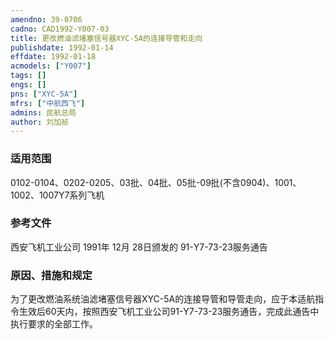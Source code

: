```yaml
---
amendno: 39-0706  
cadno: CAD1992-Y007-03  
title: 更改燃油滤堵塞信号器XYC-5A的连接导管和走向  
publishdate: 1992-01-14  
effdate: 1992-01-18  
acmodels: ["Y007"]  
tags: []  
engs: []  
pns: ["XYC-5A"]  
mfrs: ["中航西飞"]  
admins: 民航总局  
author: 刘加祯  
---
```

  
### 适用范围  
0102-0104、0202-0205、03批、04批、05批-09批(不含0904)、1001、1002、1007Y7系列飞机  
  
<!--more-->  
### 参考文件  
  西安飞机工业公司 1991年 12月 28日颁发的 91-Y7-73-23服务通告  
  
### 原因、措施和规定  

  为了更改燃油系统油滤堵塞信号器XYC-5A的连接导管和导管走向，应于本适航指令生效后60天内，按照西安飞机工业公司91-Y7-73-23服务通告，完成此通告中执行要求的全部工作。  
